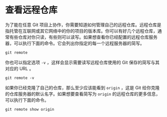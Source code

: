 # 查看远程仓库

为了能在任意 Git 项目上协作，你需要知道如何管理自己的远程仓库。远程仓库是指托管在互联网或其它网络中的你的项目的版本库。你可以有好几个远程仓库，通常有些仓库对你只读，有些则可以读写。如果想查看你已经配置的远程仓库服务器，可以执行下面的命令。它会列出你指定的每一个远程服务器的简写。

```shell
git remote
```

你也可以指定选项 `-v` ，这样会显示需要读写远程仓库使用的 Git 保存的简写与其对应的 URL 。

```shell
git remote -v
```

如果你已经克隆了自己的仓库，那么至少应该能看到 `origin` ，这是 Git 给你克隆的仓库服务器的默认名字。如果想要查看简写为 `origin` 的远程仓库的更多信息，可以执行下面的命令。

```shell
git remote show origin
```


